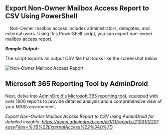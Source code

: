 ## Export Non-Owner Mailbox Access Report to CSV Using PowerShell

`  `Non-Owner mailbox access includes administrators, delegates, and external users. Using this PowerShell script, you can export non-owner mailbox access report.

***Sample Output:*** 

The script exports an output CSV file that looks like the screenshot below

![Non-Owner Mailbox Access Report](https://o365reports.com/wp-content/uploads/2020/02/Non-owner-mailbox-access-report.png?v=1705576823)

## Microsoft 365 Reporting Tool by AdminDroid 
Next, delve into [AdminDroid's Microsoft 365 reporting tool](https://admindroid.com/?src=GitHub), equipped with over 1800 reports to provide detailed analysis and a comprehensive view of your M365 environment.

*Export Non-Owner Mailbox Access Report to CSV using AdminDroid for detailed insights: <https://demo.admindroid.com/#/1/11/reports/21001/1/20?easyFilter=%7B%22ExternalAccess%22%3A0%7D>*
